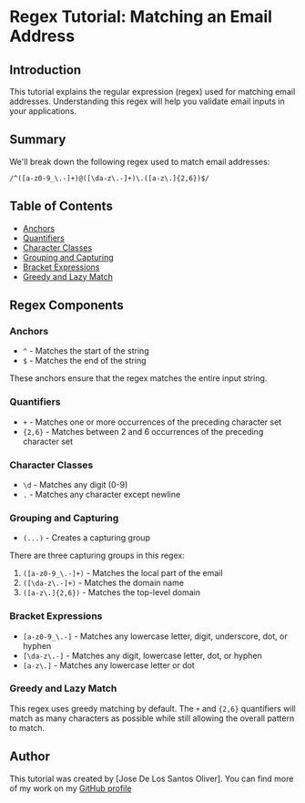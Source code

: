 # Regex Tutorial: Matching an Email Address

## Introduction

This tutorial explains the regular expression (regex) used for matching email addresses. Understanding this regex will help you validate email inputs in your applications.

## Summary

We'll break down the following regex used to match email addresses:

`/^([a-z0-9_\.-]+)@([\da-z\.-]+)\.([a-z\.]{2,6})$/`

## Table of Contents

- [Anchors](#anchors)
- [Quantifiers](#quantifiers)
- [Character Classes](#character-classes)
- [Grouping and Capturing](#grouping-and-capturing)
- [Bracket Expressions](#bracket-expressions)
- [Greedy and Lazy Match](#greedy-and-lazy-match)

## Regex Components

### Anchors

- `^` - Matches the start of the string
- `$` - Matches the end of the string

These anchors ensure that the regex matches the entire input string.

### Quantifiers

- `+` - Matches one or more occurrences of the preceding character set
- `{2,6}` - Matches between 2 and 6 occurrences of the preceding character set

### Character Classes

- `\d` - Matches any digit (0-9)
- `.` - Matches any character except newline

### Grouping and Capturing

- `(...)` - Creates a capturing group

There are three capturing groups in this regex:

1. `([a-z0-9_\.-]+)` - Matches the local part of the email
2. `([\da-z\.-]+)` - Matches the domain name
3. `([a-z\.]{2,6})` - Matches the top-level domain

### Bracket Expressions

- `[a-z0-9_\.-]` - Matches any lowercase letter, digit, underscore, dot, or hyphen
- `[\da-z\.-]` - Matches any digit, lowercase letter, dot, or hyphen
- `[a-z\.]` - Matches any lowercase letter or dot

### Greedy and Lazy Match

This regex uses greedy matching by default. The `+` and `{2,6}` quantifiers will match as many characters as possible while still allowing the overall pattern to match.

## Author

This tutorial was created by [Jose De Los Santos Oliver]. You can find more of my work on my [GitHub profile](https://github.com/Vivinyu)

